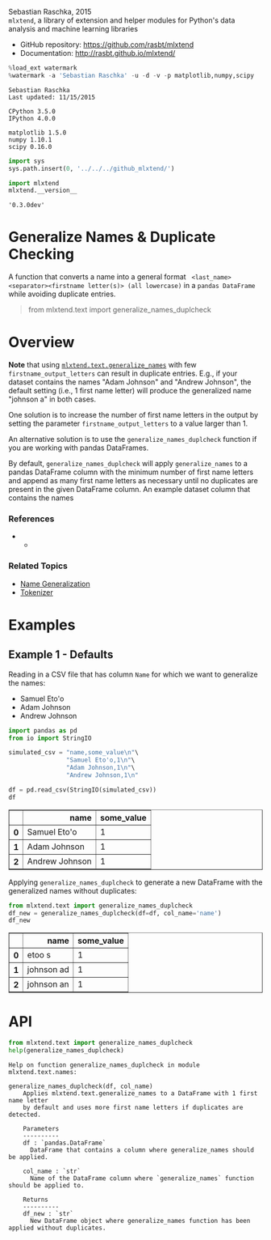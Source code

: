 
Sebastian Raschka, 2015  
`mlxtend`, a library of extension and helper modules for Python's data analysis and machine learning libraries

- GitHub repository: https://github.com/rasbt/mlxtend
- Documentation: http://rasbt.github.io/mlxtend/


```python
%load_ext watermark
%watermark -a 'Sebastian Raschka' -u -d -v -p matplotlib,numpy,scipy
```

    Sebastian Raschka 
    Last updated: 11/15/2015 
    
    CPython 3.5.0
    IPython 4.0.0
    
    matplotlib 1.5.0
    numpy 1.10.1
    scipy 0.16.0



```python
import sys
sys.path.insert(0, '../../../github_mlxtend/')

import mlxtend
mlxtend.__version__
```




    '0.3.0dev'



# Generalize Names & Duplicate Checking

A function that converts a name into a general format ` <last_name><separator><firstname letter(s)> (all lowercase)` in a `pandas DataFrame` while avoiding duplicate entries.

> from mlxtend.text import generalize_names_duplcheck

# Overview

**Note** that using [`mlxtend.text.generalize_names`](./generalize_named.html) with few `firstname_output_letters` can result in duplicate entries. E.g., if your dataset contains the names "Adam Johnson" and "Andrew Johnson", the default setting (i.e., 1 first name letter) will produce the generalized name "johnson a" in both cases.

One solution is to increase the number of first name letters in the output by setting the parameter `firstname_output_letters` to a value larger than 1. 

An alternative solution is to use the `generalize_names_duplcheck` function if you are working with pandas DataFrames. 


By default,  `generalize_names_duplcheck` will apply  `generalize_names` to a pandas DataFrame column with the minimum number of first name letters and append as many first name letters as necessary until no duplicates are present in the given DataFrame column. An example dataset column that contains the names  

### References

- -

### Related Topics

- [Name Generalization](./generalize_names.html)
- [Tokenizer](./tokenizer.html)

# Examples

## Example 1 - Defaults

Reading in a CSV file that has column `Name` for which we want to generalize the names:

- Samuel Eto'o
- Adam Johnson
- Andrew Johnson


```python
import pandas as pd
from io import StringIO

simulated_csv = "name,some_value\n"\
                "Samuel Eto'o,1\n"\
                "Adam Johnson,1\n"\
                "Andrew Johnson,1\n"

df = pd.read_csv(StringIO(simulated_csv))
df
```




<div>
<table border="1" class="dataframe">
  <thead>
    <tr style="text-align: right;">
      <th></th>
      <th>name</th>
      <th>some_value</th>
    </tr>
  </thead>
  <tbody>
    <tr>
      <th>0</th>
      <td>Samuel Eto'o</td>
      <td>1</td>
    </tr>
    <tr>
      <th>1</th>
      <td>Adam Johnson</td>
      <td>1</td>
    </tr>
    <tr>
      <th>2</th>
      <td>Andrew Johnson</td>
      <td>1</td>
    </tr>
  </tbody>
</table>
</div>



Applying `generalize_names_duplcheck` to generate a new DataFrame with the generalized names without duplicates: 


```python
from mlxtend.text import generalize_names_duplcheck
df_new = generalize_names_duplcheck(df=df, col_name='name')
df_new
```




<div>
<table border="1" class="dataframe">
  <thead>
    <tr style="text-align: right;">
      <th></th>
      <th>name</th>
      <th>some_value</th>
    </tr>
  </thead>
  <tbody>
    <tr>
      <th>0</th>
      <td>etoo s</td>
      <td>1</td>
    </tr>
    <tr>
      <th>1</th>
      <td>johnson ad</td>
      <td>1</td>
    </tr>
    <tr>
      <th>2</th>
      <td>johnson an</td>
      <td>1</td>
    </tr>
  </tbody>
</table>
</div>



# API


```python
from mlxtend.text import generalize_names_duplcheck
help(generalize_names_duplcheck)
```

    Help on function generalize_names_duplcheck in module mlxtend.text.names:
    
    generalize_names_duplcheck(df, col_name)
        Applies mlxtend.text.generalize_names to a DataFrame with 1 first name letter
        by default and uses more first name letters if duplicates are detected.
        
        Parameters
        ----------
        df : `pandas.DataFrame`
          DataFrame that contains a column where generalize_names should be applied.
        
        col_name : `str`
          Name of the DataFrame column where `generalize_names` function should be applied to.
        
        Returns
        ----------
        df_new : `str`
          New DataFrame object where generalize_names function has been applied without duplicates.
    

